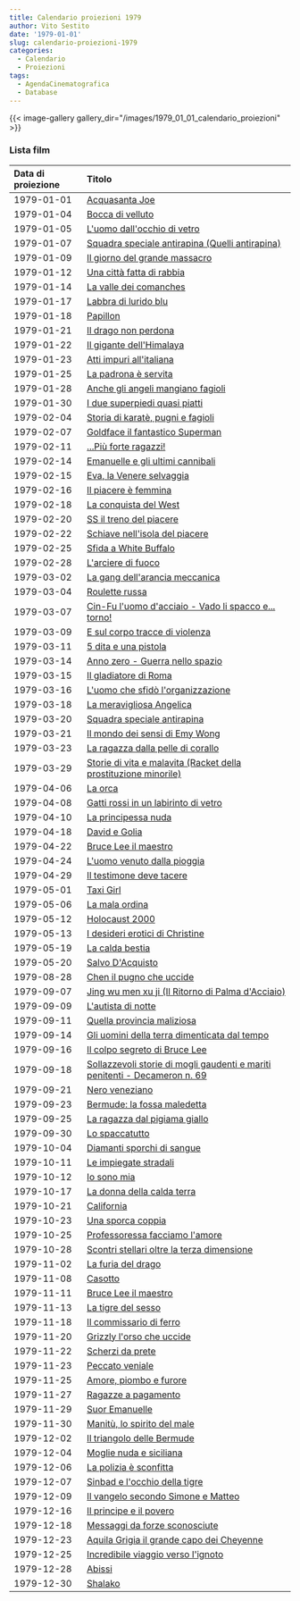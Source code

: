 ```yaml
---
title: Calendario proiezioni 1979
author: Vito Sestito
date: '1979-01-01'
slug: calendario-proiezioni-1979
categories:
  - Calendario
  - Proiezioni
tags:
  - AgendaCinematografica
  - Database
---
```

{{< image-gallery gallery_dir="/images/1979_01_01_calendario_proiezioni" >}}

### Lista film

|Data di proiezione |Titolo                                                                     |
|:------------------|:--------------------------------------------------------------------------|
|1979-01-01         |[Acquasanta Joe](https://www.imdb.com/title/tt0066743/)                    |
|1979-01-04         |[Bocca di velluto](https://www.imdb.com/title/tt0069718/)                  |
|1979-01-05         |[L'uomo dall'occhio di vetro](https://www.imdb.com/title/tt0063270/)       |
|1979-01-07         |[Squadra speciale antirapina (Quelli antirapina)](https://www.imdb.com/title/tt0071836/)|
|1979-01-09         |[Il giorno del grande massacro](https://www.imdb.com/title/tt0073357/)     |
|1979-01-12         |[Una città fatta di rabbia](https://www.imdb.com/title/tt0074278/)         |
|1979-01-14         |[La valle dei comanches](https://www.imdb.com/title/tt0066034/)            |
|1979-01-17         |[Labbra di lurido blu](https://www.imdb.com/title/tt0125826/)              |
|1979-01-18         |[Papillon](https://www.imdb.com/title/tt0070511/)                          |
|1979-01-21         |[Il drago non perdona](https://www.imdb.com/title/tt0996367/)              |
|1979-01-22         |[Il gigante dell'Himalaya](https://www.imdb.com/title/tt0076164/)          |
|1979-01-23         |[Atti impuri all'italiana](https://www.imdb.com/title/tt0166087/)          |
|1979-01-25         |[La padrona è servita](https://www.imdb.com/title/tt0081296/)              |
|1979-01-28         |[Anche gli angeli mangiano fagioli](https://www.imdb.com/title/tt0069713/) |
|1979-01-30         |[I due superpiedi quasi piatti](https://www.imdb.com/title/tt0074442/)     |
|1979-02-04         |[Storia di karatè, pugni e fagioli](https://www.imdb.com/title/tt0070307/) |
|1979-02-07         |[Goldface il fantastico Superman](https://www.imdb.com/title/tt0064375/)   |
|1979-02-11         |[...Più forte ragazzi!](https://www.imdb.com/title/tt0069095/)             |
|1979-02-14         |[Emanuelle e gli ultimi cannibali](https://www.imdb.com/title/tt0075984/)  |
|1979-02-15         |[Eva, la Venere selvaggia](https://www.imdb.com/title/tt0062946/)          |
|1979-02-16         |[Il piacere è femmina](https://www.imdb.com/title/tt0145461/)              |
|1979-02-18         |[La conquista del West](https://www.imdb.com/title/tt0056085/)             |
|1979-02-20         |[SS il treno del piacere](https://www.imdb.com/title/tt0076836/)           |
|1979-02-22         |[Schiave nell'isola del piacere](https://www.imdb.com/title/tt0071712/)    |
|1979-02-25         |[Sfida a White Buffalo](https://www.imdb.com/title/tt0076915/)             |
|1979-02-28         |[L'arciere di fuoco](https://www.imdb.com/title/tt0065420/)                |
|1979-03-02         |[La gang dell'arancia meccanica](https://www.imdb.com/title/tt0280224/)    |
|1979-03-04         |[Roulette russa](https://www.imdb.com/title/tt0073646/)                    |
|1979-03-07         |[Cin-Fu l'uomo d'acciaio - Vado li spacco e... torno!](https://www.imdb.com/title/tt0092270/)|
|1979-03-09         |[E sul corpo tracce di violenza](https://www.imdb.com/title/tt0071628/)    |
|1979-03-11         |[5 dita e una pistola](https://www.imdb.com/title/tt0165197/)              |
|1979-03-14         |[Anno zero - Guerra nello spazio](https://www.imdb.com/title/tt0149677/)   |
|1979-03-15         |[Il gladiatore di Roma](https://www.imdb.com/title/tt0056026/)             |
|1979-03-16         |[L'uomo che sfidò l'organizzazione](https://www.imdb.com/title/tt0073845/) |
|1979-03-18         |[La meravigliosa Angelica](https://www.imdb.com/title/tt0058343/)          |
|1979-03-20         |[Squadra speciale antirapina](https://www.imdb.com/title/tt0071836/)       |
|1979-03-21         |[Il mondo dei sensi di Emy Wong](https://www.imdb.com/title/tt0074914/)    |
|1979-03-23         |[La ragazza dalla pelle di corallo](https://www.imdb.com/title/tt0075383/) |
|1979-03-29         |[Storie di vita e malavita (Racket della prostituzione minorile)](https://www.imdb.com/title/tt0073749/)|
|1979-04-06         |[La orca](https://www.imdb.com/title/tt0126559/)                           |
|1979-04-08         |[Gatti rossi in un labirinto di vetro](https://www.imdb.com/title/tt0071537/)|
|1979-04-10         |[La principessa nuda](https://www.imdb.com/title/tt0134906/)               |
|1979-04-18         |[David e Golia](https://www.imdb.com/title/tt0054788/)                     |
|1979-04-22         |[Bruce Lee il maestro](https://www.imdb.com/title/tt0071253/)              |
|1979-04-24         |[L'uomo venuto dalla pioggia](https://www.imdb.com/title/tt0064791/)       |
|1979-04-29         |[Il testimone deve tacere](https://www.imdb.com/title/tt0179463/)          |
|1979-05-01         |[Taxi Girl](https://www.imdb.com/title/tt0076801/)                         |
|1979-05-06         |[La mala ordina](https://www.imdb.com/title/tt0068902/)                    |
|1979-05-12         |[Holocaust 2000](https://www.imdb.com/title/tt0077332/)                    |
|1979-05-13         |[I desideri erotici di Christine](https://www.imdb.com/title/tt0066914/)   |
|1979-05-19         |[La calda bestia](https://www.imdb.com/title/tt0218380/)                   |
|1979-05-20         |[Salvo D'Acquisto](https://www.imdb.com/title/tt0140529/)                  |
|1979-08-28         |[Chen il pugno che uccide](https://www.imdb.com/title/tt0080999/)          |
|1979-09-07         |[Jing wu men xu ji (Il Ritorno di Palma d'Acciaio)](https://www.imdb.com/title/tt0074313/)|
|1979-09-09         |[L'autista di notte](https://www.imdb.com/title/tt0067777/)                |
|1979-09-11         |[Quella provincia maliziosa](https://www.imdb.com/title/tt0140491/)        |
|1979-09-14         |[Gli uomini della terra dimenticata dal tempo](https://www.imdb.com/title/tt0076535/)|
|1979-09-16         |[Il colpo segreto di Bruce Lee](https://www.imdb.com/title/tt0058994/)     |
|1979-09-18         |[Sollazzevoli storie di mogli gaudenti e mariti penitenti - Decameron n. 69](https://www.imdb.com/title/tt0069295/)|
|1979-09-21         |[Nero veneziano](https://www.imdb.com/title/tt0122629/)                    |
|1979-09-23         |[Bermude: la fossa maledetta](https://www.imdb.com/title/tt0077225/)       |
|1979-09-25         |[La ragazza dal pigiama giallo](https://www.imdb.com/title/tt0075834/)     |
|1979-09-30         |[Lo spaccatutto](https://www.imdb.com/title/tt0079803/)                    |
|1979-10-04         |[Diamanti sporchi di sangue](https://www.imdb.com/title/tt0075940/)        |
|1979-10-11         |[Le impiegate stradali](https://www.imdb.com/title/tt0074673/)             |
|1979-10-12         |[Io sono mia](https://www.imdb.com/title/tt0077748/)                       |
|1979-10-17         |[La donna della calda terra](https://www.imdb.com/title/tt0077958/)        |
|1979-10-21         |[California](https://www.imdb.com/title/tt0075796/)                        |
|1979-10-23         |[Una sporca coppia](https://www.imdb.com/title/tt0198611/)                 |
|1979-10-25         |[Professoressa facciamo l'amore](https://www.imdb.com/title/tt0072260/)    |
|1979-10-28         |[Scontri stellari oltre la terza dimensione](https://www.imdb.com/title/tt0079946/)|
|1979-11-02         |[La furia del drago](https://www.imdb.com/title/tt0827709/)                |
|1979-11-08         |[Casotto](https://www.imdb.com/title/tt0075815/)                           |
|1979-11-11         |[Bruce Lee il maestro](https://www.imdb.com/title/tt0071253/)              |
|1979-11-13         |[La tigre del sesso](https://www.imdb.com/title/tt0078398/)                |
|1979-11-18         |[Il commissario di ferro](https://www.imdb.com/title/tt0077363/)           |
|1979-11-20         |[Grizzly l'orso che uccide](https://www.imdb.com/title/tt0074593/)         |
|1979-11-22         |[Scherzi da prete](https://www.imdb.com/title/tt0078206/)                  |
|1979-11-23         |[Peccato veniale](https://www.imdb.com/title/tt0066015/)                   |
|1979-11-25         |[Amore, piombo e furore](https://www.imdb.com/title/tt0077327/)            |
|1979-11-27         |[Ragazze a pagamento](https://www.imdb.com/title/tt1082822/)               |
|1979-11-29         |[Suor Emanuelle](https://www.imdb.com/title/tt0078344/)                    |
|1979-11-30         |[Manitù, lo spirito del male](https://www.imdb.com/title/tt0077904/)       |
|1979-12-02         |[Il triangolo delle Bermude](https://www.imdb.com/title/tt0078417/)        |
|1979-12-04         |[Moglie nuda e siciliana](https://www.imdb.com/title/tt0077940/)           |
|1979-12-06         |[La polizia è sconfitta](https://www.imdb.com/title/tt0078336/)            |
|1979-12-07         |[Sinbad e l'occhio della tigre](https://www.imdb.com/title/tt0076716/)     |
|1979-12-09         |[Il vangelo secondo Simone e Matteo](https://www.imdb.com/title/tt0073854/)|
|1979-12-16         |[Il principe e il povero](https://www.imdb.com/title/tt0077381/)           |
|1979-12-18         |[Messaggi da forze sconosciute](https://www.imdb.com/title/tt0078975/)     |
|1979-12-23         |[Aquila Grigia il grande capo dei Cheyenne](https://www.imdb.com/title/tt0077630/)|
|1979-12-25         |[Incredibile viaggio verso l'ignoto](https://www.imdb.com/title/tt0072951/)|
|1979-12-28         |[Abissi](https://www.imdb.com/title/tt0075925/)                            |
|1979-12-30         |[Shalako](https://www.imdb.com/title/tt0063592/)                           |
